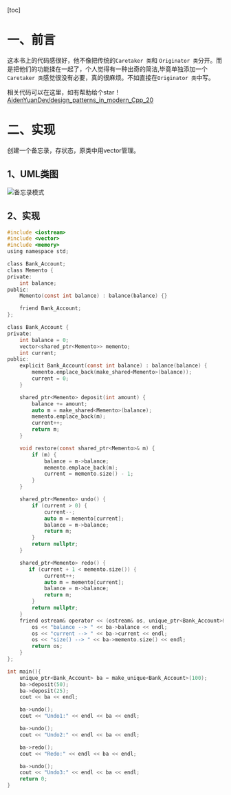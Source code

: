 [toc]

# 一、前言
这本书上的代码感很好，他不像把传统的`Caretaker 类`和 `Originator 类`分开。而是把他们的功能揉在一起了，个人觉得有一种出奇的简洁,毕竟单独添加一个`Caretaker 类`感觉很没有必要，真的很麻烦。不如直接在`Originator 类`中写。

相关代码可以在这里，如有帮助给个star！[AidenYuanDev/design_patterns_in_modern_Cpp_20](https://github.com/AidenYuanDev/design_patterns_in_modern_Cpp_20)

# 二、实现
创建一个备忘录，存状态，原类中用vector管理。
## 1、UML类图
![备忘录模式](/图片(image)/备忘录模式.png)

## 2、实现

~~~c
#include <iostream>
#include <vector>
#include <memory>
using namespace std;

class Bank_Account;
class Memento {
private:
    int balance;
public:
    Memento(const int balance) : balance(balance) {}

    friend Bank_Account;
};

class Bank_Account {
private:
    int balance = 0;
    vector<shared_ptr<Memento>> memento;
    int current;
public:
    explicit Bank_Account(const int balance) : balance(balance) {
        memento.emplace_back(make_shared<Memento>(balance));
        current = 0;
    }

    shared_ptr<Memento> deposit(int amount) {
        balance += amount;
        auto m = make_shared<Memento>(balance);
        memento.emplace_back(m);
        current++;
        return m;
    }

    void restore(const shared_ptr<Memento>& m) {
        if (m) {
            balance = m->balance;
            memento.emplace_back(m);
            current = memento.size() - 1;
        }
    }

    shared_ptr<Memento> undo() {
        if (current > 0) {
            current--;
            auto m = memento[current];
            balance = m->balance;
            return m;
        }
        return nullptr;
    }

    shared_ptr<Memento> redo() {
       if (current + 1 < memento.size()) {
            current++;
            auto m = memento[current];
            balance = m->balance;
            return m;
        } 
        return nullptr;
    }
    friend ostream& operator << (ostream& os, unique_ptr<Bank_Account>& ba) {
        os << "balance --> " << ba->balance << endl;
        os << "current --> " << ba->current << endl;
        os << "size() --> " << ba->memento.size() << endl;
        return os;
    }
};

int main(){
    unique_ptr<Bank_Account> ba = make_unique<Bank_Account>(100);
    ba->deposit(50);
    ba->deposit(25);
    cout << ba << endl;

    ba->undo();
    cout << "Undo1:" << endl << ba << endl;

    ba->undo();
    cout << "Undo2:" << endl << ba << endl;

    ba->redo();
    cout << "Redo:" << endl << ba << endl;

    ba->undo();
    cout << "Undo3:" << endl << ba << endl;
    return 0;
}
~~~